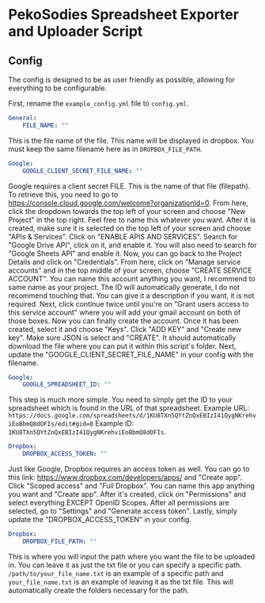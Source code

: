 # PekoSodies Spreadsheet Exporter and Uploader Script

## Config
The config is designed to be as user friendly as possible, allowing for everything to be configurable.

First, rename the `example_config.yml` file to `config.yml`.

```yml
General:
    FILE_NAME: ""
```
This is the file name of the file. This name will be displayed in dropbox. You must keep the same filename here as in `DROPBOX_FILE_PATH`.

```yml
Google:
    GOOGLE_CLIENT_SECRET_FILE_NAME: ""
```
Google requires a client secret FILE. This is the name of that file (filepath). To retrieve this, you need to go to https://console.cloud.google.com/welcome?organizationId=0. From here, click the dropdown towards the top left of your screen and choose "New Project" in the top right. Feel free to name this whatever you want. After it is created, make sure it is selected on the top left of your screen and choose "APIs & Services". Click on "ENABLE APIS AND SERVICES". Search for "Google Drive API", click on it, and enable it. You will also need to search for "Google Sheets API" and enable it. Now, you can go back to the Project Details and click on "Credentials". From here, click on "Manage service accounts" and in the top middle of your screen, choose "CREATE SERVICE ACCOUNT". You can name this account anything you want, I recommend to same name as your project. The ID will automatically generate, I do not recommend touching that. You can give it a description if you want, it is not required. Next, click continue twice until you're on "Grant users access to this service account" where you will add your gmail account on both of those boxes. Now you can finally create the account. Once it has been created, select it and choose "Keys". Click "ADD KEY" and "Create new key". Make sure JSON is select and "CREATE". It should automatically download the file where you can put it within this script's folder. Next, update the "GOOGLE_CLIENT_SECRET_FILE_NAME" in your config with the filename.

```yml
Google:
    GOOGLE_SPREADSHEET_ID: ""
```
This step is much more simple. You need to simply get the ID to your spreadsheet which is found in the URL of that spreadsheet. Example URL: `https://docs.google.com/spreadsheets/d/1KU8TXn5QYtZnQxEBIzI41QygNKrehviEoBbmQ8dOFIs/edit#gid=0` Example ID: `1KU8TXn5QYtZnQxEBIzI41QygNKrehviEoBbmQ8dOFIs`.

```yml
Dropbox:
    DROPBOX_ACCESS_TOKEN: ""
```
Just like Google, Dropbox requires an access token as well. You can go to this link: https://www.dropbox.com/developers/apps/ and "Create app". Click "Scoped access" and "Full Dropbox". You can name this app anything you want and "Create app". After it's created, click on "Permissions" and select everything EXCEPT OpenID Scopes. After all permissions are selected, go to "Settings" and "Generate access token". Lastly, simply update the "DROPBOX_ACCESS_TOKEN" in your config.

```yml
Dropbox:
    DROPBOX_FILE_PATH: ""
```
This is where you will input the path where you want the file to be uploaded in. You can leave it as just the txt file or you can specify a specific path. `/path/to/your_file_name.txt` is an example of a specific path and `your_file_name.txt` is an example of leaving it as the txt file. This will automatically create the folders necessary for the path.